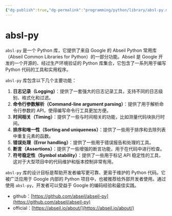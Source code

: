 ```yaml
---
{"dg-publish":true,"dg-permalink":"programming/python/library/absl-py.md","permalink":"/programming/python/library/absl-py.md/"}
---
```



# absl-py

`absl-py` 是一个 Python 库，它提供了来自 Google 的 Abseil Python 常用库（Abseil Common Libraries for Python）的一部分功能。Abseil 是 Google 开发的一个开源的、经过生产环境验证的 Python 库集合，它包含了一系列用于编写 Python 代码的工具和实用程序。

`absl-py` 库包含以下几个主要功能：

1. **日志记录（Logging）**：提供了一套强大的日志记录工具，支持不同的日志级别、格式化和过滤。
2. **命令行参数解析（Command-line argument parsing）**：提供了用于解析命令行参数的 API，使得编写命令行工具更加方便。
3. **时间相关（Timing）**：提供了一些与时间相关的功能，比如测量代码块执行时间。
4. **排序和唯一性（Sorting and uniqueness）**：提供了一些用于排序和去除列表中重复元素的函数。
5. **错误处理（Error handling）**：提供了一些用于错误报告和处理的工具。
6. **断言（Assertions）**：提供了一些增强的断言功能，用于在代码中进行检查。
7. **符号稳定性（Symbol stability）**：提供了一些用于标记 API 稳定性的工具，这对于大型项目中的代码维护和版本控制非常有用。

`absl-py` 库的设计目标是帮助开发者编写更可靠、更易于维护的 Python 代码。它被广泛应用于 Google 内部的 Python 项目中，也被推荐给外部开发者使用。通过使用 `absl-py`，开发者可以受益于 Google 的编码经验和最佳实践。

* github：[https://github.com/abseil/abseil-py](https://github.com/abseil/abseil-py)
* official：[https://abseil.io/about/](https://abseil.io/about/)